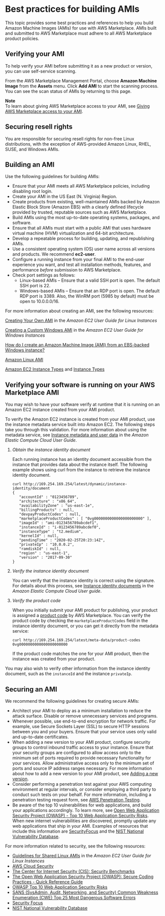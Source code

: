 # Best practices for building AMIs<a name="best-practices-for-building-your-amis"></a>

This topic provides some best practices and references to help you build Amazon Machine Images \(AMIs\) for use with AWS Marketplace\. AMIs built and submitted to AWS Marketplace must adhere to all AWS Marketplace product policies\.

## Verifying your AMI<a name="self-service-scanning"></a>

To help verify your AMI before submitting it as a new product or version, you can use self\-service scanning\.

From the AWS Marketplace Management Portal, choose **Amazon Machine Image** from the **Assets** menu\. Click **Add AMI** to start the scanning process\. You can see the scan status of AMIs by returning to this page\.

**Note**  
To learn about giving AWS Marketplace access to your AMI, see [Giving AWS Marketplace access to your AMI](ami-single-ami-products.md#single-ami-marketplace-ami-access)\.

## Securing resell rights<a name="rights"></a>

You are responsible for securing resell rights for non\-free Linux distributions, with the exception of AWS\-provided Amazon Linux, RHEL, SUSE, and Windows AMIs\.

## Building an AMI<a name="building-an-ami"></a>

Use the following guidelines for building AMIs:
+ Ensure that your AMI meets all AWS Marketplace policies, including disabling root login\. 
+ Create your AMI in the US East \(N\. Virginia\) Region\. 
+ Create products from existing, well\-maintained AMIs backed by Amazon Elastic Block Store \(Amazon EBS\) with a clearly defined lifecycle provided by trusted, reputable sources such as AWS Marketplace\. 
+ Build AMIs using the most up\-to\-date operating systems, packages, and software\. 
+ Ensure that all AMIs must start with a public AMI that uses hardware virtual machine \(HVM\) virtualization and 64\-bit architecture\. 
+ Develop a repeatable process for building, updating, and republishing AMIs\. 
+ Use a consistent operating system \(OS\) user name across all versions and products\. We recommend **ec2\-user**\.
+ Configure a running instance from your final AMI to the end\-user experience you want, and test all installation methods, features, and performance *before* submission to AWS Marketplace\. 
+ Check port settings as follows:
  + Linux\-based AMIs – Ensure that a valid SSH port is open\. The default SSH port is 22\.
  + Windows\-based AMIs – Ensure that an RDP port is open\. The default RDP port is 3389\. Also, the WinRM port \(5985 by default\) must be open to 10\.0\.0\.0/16\. 

For more information about creating an AMI, see the following resources:

 [Creating Your Own AMI](https://docs.aws.amazon.com/AWSEC2/latest/UserGuide/AMIs.html#creating-an-ami) in the *Amazon EC2 User Guide for Linux Instances*

 [Creating a Custom Windows AMI](https://docs.aws.amazon.com/AWSEC2/latest/WindowsGuide/Creating_EBSbacked_WinAMI.html) in the *Amazon EC2 User Guide for Windows Instances* 

 [How do I create an Amazon Machine Image \(AMI\) from an EBS\-backed Windows instance?](https://aws.amazon.com/premiumsupport/knowledge-center/create-ami-ebs-backed-windows/) 

 [Amazon Linux AMI](https://aws.amazon.com/amazon-linux-ami/) 

 [Amazon EC2 Instance Types](http://aws.amazon.com/ec2/instance-types/) and [Instance Types](http://docs.amazonwebservices.com/AWSEC2/latest/UserGuide/instance-types.html?r=2153) 

## Verifying your software is running on your AWS Marketplace AMI<a name="verifying-ami-runtime"></a>

You may wish to have your software verify at runtime that it is running on an Amazon EC2 instance created from your AMI product\.

To verify the Amazon EC2 instance is created from your AMI product, use the instance metadata service built into Amazon EC2\. The following steps take you through this validation\. For more information about using the metadata service, see [Instance metadata and user data](https://docs.aws.amazon.com/AWSEC2/latest/UserGuide/ec2-instance-metadata.html) in the *Amazon Elastic Compute Cloud User Guide*\.

1. *Obtain the instance identity document*

   Each running instance has an identity document accessible from the instance that provides data about the instance itself\. The following example shows using curl from the instance to retrieve the instance identity document\.

   ```
   curl http://169.254.169.254/latest/dynamic/instance-identity/document
   {
      "accountId" : "0123456789",
      "architecture" : "x86_64",
      "availabilityZone" : "us-east-1e",
      "billingProducts" : null,
      "devpayProductCodes" : null,
      "marketplaceProductCodes" : [ "0vg0000000000000000000000" ],
      "imageId" : "ami-0123456789abcdef1",
      "instanceId" : "i-0123456789abcdef0",
      "instanceType" : "t2.medium",
      "kernelId" : null,
      "pendingTime" : "2020-02-25T20:23:14Z",
      "privateIp" : "10.0.0.2",
      "ramdiskId" : null,
      "region" : "us-east-1",
      "version" : "2017-09-30"
   }
   ```

1. *Verify the instance identity document*

   You can verify that the instance identity is correct using the signature\. For details about this process, see [ Instance identity documents](https://docs.aws.amazon.com/AWSEC2/latest/UserGuide/instance-identity-documents.html) in the *Amazon Elastic Compute Cloud User guide*\.

1. *Verify the product code*

   When you initially submit your AMI product for publishing, your product is assigned a [product code](https://docs.aws.amazon.com/marketplace/latest/userguide/ami-getting-started.html#ami-product-codes) by AWS Marketplace\. You can verify the product code by checking the `marketplaceProductCodes` field in the instance identity document, or you can get it directly from the metadata service:

   ```
   curl http://169.254.169.254/latest/meta-data/product-codes
   0vg0000000000000000000000
   ```

   If the product code matches the one for your AMI product, then the instance was created from your product\.

You may also wish to verify other information from the instance identity document, such as the `instanceId` and the instance `privateIp`\.

## Securing an AMI<a name="securing-an-ami"></a>

We recommend the following guidelines for creating secure AMIs:
+ Architect your AMI to deploy as a minimum installation to reduce the attack surface\. Disable or remove unnecessary services and programs\. 
+ Whenever possible, use end\-to\-end encryption for network traffic\. For example, use Secure Sockets Layer \(SSL\) to secure HTTP sessions between you and your buyers\. Ensure that your service uses only valid and up\-to\-date certificates\. 
+ When adding a new version to your AMI product, configure security groups to control inbound traffic access to your instance\. Ensure that your security groups are configured to allow access only to the minimum set of ports required to provide necessary functionality for your services\. Allow administrative access only to the minimum set of ports and source IP address ranges necessary\. For more information about how to add a new version to your AMI product, see [Adding a new version](ami-single-ami-products.md#single-ami-adding-version)\.
+ Consider performing a penetration test against your AWS computing environment at regular intervals, or consider employing a third party to conduct such tests on your behalf\. For more information, including a penetration testing request form, see [AWS Penetration Testing](http://aws.amazon.com/security/penetration-testing/)\. 
+ Be aware of the top 10 vulnerabilities for web applications, and build your applications accordingly\. To learn more, see [Open Web Application Security Project \(OWASP\) \- Top 10 Web Application Security Risks](https://owasp.org/www-project-top-ten/)\. When new internet vulnerabilities are discovered, promptly update any web applications that ship in your AMI\. Examples of resources that include this information are [SecurityFocus](http://www.securityfocus.com/vulnerabilities) and the [NIST National Vulnerability Database](http://nvd.nist.gov/)\.

For more information related to security, see the following resources:
+ [Guidelines for Shared Linux AMIs](https://docs.aws.amazon.com/AWSEC2/latest/UserGuide/building-shared-amis.html) in the *Amazon EC2 User Guide for Linux Instances*
+  [AWS Cloud Security](http://aws.amazon.com/security/) 
+  [The Center for Internet Security \(CIS\): Security Benchmarks](http://benchmarks.cisecurity.org/downloads/benchmarks/) 
+  [The Open Web Application Security Project \(OWASP\): Secure Coding Practices \- Quick Reference Guide](https://www.owasp.org/www-project-secure-coding-practices-quick-reference-guide/migrated_content) 
+  [OWASP Top 10 Web Application Security Risks](https://owasp.org/www-project-top-ten/) 
+  [SANS \(SysAdmin, Audit, Networking, and Security\) Common Weakness Enumeration \(CWE\) Top 25 Most Dangerous Software Errors](http://www.sans.org/top25-software-errors/) 
+  [Security Focus](http://www.securityfocus.com/vulnerabilities) 
+  [NIST National Vulnerability Database](http://nvd.nist.gov/) 